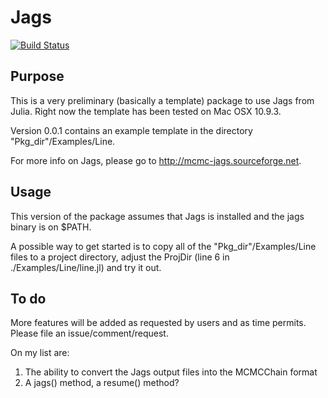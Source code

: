 # Jags

[![Build Status](https://travis-ci.org/goedman/Jags.jl.svg?branch=master)](https://travis-ci.org/goedman/Jags.jl)

## Purpose

This is a very preliminary (basically a template) package to use Jags from Julia. Right now the template has been tested on Mac OSX 10.9.3.

Version 0.0.1 contains an example template in the directory "Pkg_dir"/Examples/Line.

For more info on Jags, please go to <http://mcmc-jags.sourceforge.net>.

## Usage

This version of the package assumes that Jags is installed and the jags binary is on $PATH.

A possible way to get started is to copy all of the "Pkg_dir"/Examples/Line files to a project directory, adjust the ProjDir (line 6 in ./Examples/Line/line.jl) and try it out.

## To do

More features will be added as requested by users and as time permits. Please file an issue/comment/request.

On my list are:

1.  The ability to convert the Jags output files into the MCMCChain format
2.  A jags() method, a resume() method?

